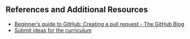 ## References and Additional Resources

- [Beginner’s guide to GitHub: Creating a pull request - The GitHub Blog](https://github.blog/developer-skills/github/beginners-guide-to-github-creating-a-pull-request/)
- [Submit ideas for the curriculum](https://github.com/Code-the-Dream-School/react-curriculum-v4/issues)
